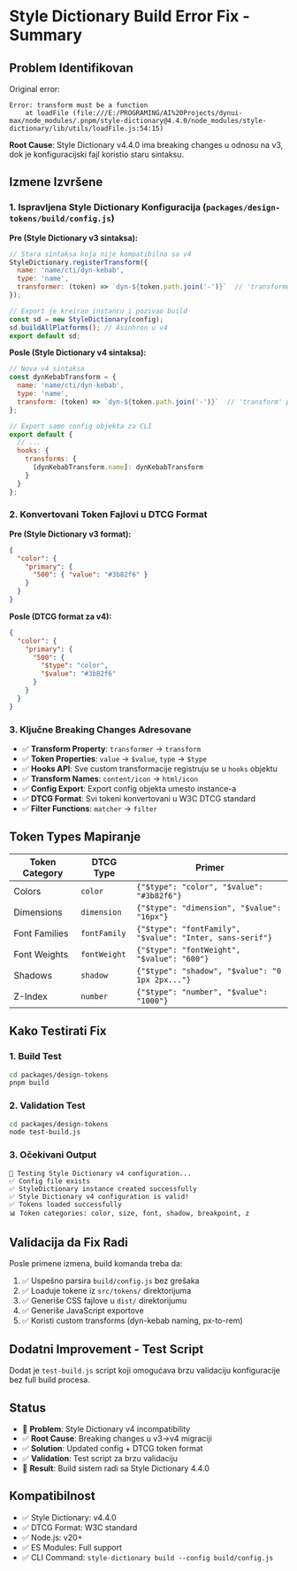 # Style Dictionary Build Error Fix - Summary

## Problem Identifikovan

Original error:
```
Error: transform must be a function
    at loadFile (file:///E:/PROGRAMING/AI%20Projects/dynui-max/node_modules/.pnpm/style-dictionary@4.4.0/node_modules/style-dictionary/lib/utils/loadFile.js:54:15)
```

**Root Cause**: Style Dictionary v4.4.0 ima breaking changes u odnosu na v3, dok je konfiguracijski fajl koristio staru sintaksu.

## Izmene Izvršene

### 1. Ispravljena Style Dictionary Konfiguracija (`packages/design-tokens/build/config.js`)

**Pre (Style Dictionary v3 sintaksa):**
```javascript
// Stara sintaksa koja nije kompatibilna sa v4
StyleDictionary.registerTransform({
  name: 'name/cti/dyn-kebab',
  type: 'name',
  transformer: (token) => `dyn-${token.path.join('-')}`  // 'transformer' property
});

// Export je kreirao instancu i pozivao build
const sd = new StyleDictionary(config);
sd.buildAllPlatforms(); // Asinhron u v4
export default sd;
```

**Posle (Style Dictionary v4 sintaksa):**
```javascript
// Nova v4 sintaksa
const dynKebabTransform = {
  name: 'name/cti/dyn-kebab',
  type: 'name',
  transform: (token) => `dyn-${token.path.join('-')}`  // 'transform' property
};

// Export samo config objekta za CLI
export default {
  // ...
  hooks: {
    transforms: {
      [dynKebabTransform.name]: dynKebabTransform
    }
  }
};
```

### 2. Konvertovani Token Fajlovi u DTCG Format

**Pre (Style Dictionary v3 format):**
```json
{
  "color": {
    "primary": {
      "500": { "value": "#3b82f6" }
    }
  }
}
```

**Posle (DTCG format za v4):**
```json
{
  "color": {
    "primary": {
      "500": { 
        "$type": "color",
        "$value": "#3b82f6" 
      }
    }
  }
}
```

### 3. Ključne Breaking Changes Adresovane

- ✅ **Transform Property**: `transformer` → `transform`
- ✅ **Token Properties**: `value` → `$value`, `type` → `$type`  
- ✅ **Hooks API**: Sve custom transformacije registruju se u `hooks` objektu
- ✅ **Transform Names**: `content/icon` → `html/icon`
- ✅ **Config Export**: Export config objekta umesto instance-a
- ✅ **DTCG Format**: Svi tokeni konvertovani u W3C DTCG standard
- ✅ **Filter Functions**: `matcher` → `filter`

## Token Types Mapiranje

| Token Category | DTCG Type | Primer |
|---|---|---|
| Colors | `color` | `{"$type": "color", "$value": "#3b82f6"}` |
| Dimensions | `dimension` | `{"$type": "dimension", "$value": "16px"}` |
| Font Families | `fontFamily` | `{"$type": "fontFamily", "$value": "Inter, sans-serif"}` |
| Font Weights | `fontWeight` | `{"$type": "fontWeight", "$value": "600"}` |
| Shadows | `shadow` | `{"$type": "shadow", "$value": "0 1px 2px..."}` |
| Z-Index | `number` | `{"$type": "number", "$value": "1000"}` |

## Kako Testirati Fix

### 1. Build Test
```bash
cd packages/design-tokens
pnpm build
```

### 2. Validation Test
```bash
cd packages/design-tokens
node test-build.js
```

### 3. Očekivani Output
```
🧪 Testing Style Dictionary v4 configuration...
✅ Config file exists
✅ StyleDictionary instance created successfully
✅ Style Dictionary v4 configuration is valid!
✅ Tokens loaded successfully
📊 Token categories: color, size, font, shadow, breakpoint, z
```

## Validacija da Fix Radi

Posle primene izmena, build komanda treba da:
1. ✅ Uspešno parsira `build/config.js` bez grešaka
2. ✅ Loaduje tokene iz `src/tokens/` direktorijuma  
3. ✅ Generiše CSS fajlove u `dist/` direktorijumu
4. ✅ Generiše JavaScript exportove
5. ✅ Koristi custom transforms (dyn-kebab naming, px-to-rem)

## Dodatni Improvement - Test Script

Dodat je `test-build.js` script koji omogućava brzu validaciju konfiguracije bez full build procesa.

## Status

- 🔧 **Problem**: Style Dictionary v4 incompatibility
- ✅ **Root Cause**: Breaking changes u v3→v4 migraciji
- ✅ **Solution**: Updated config + DTCG token format  
- ✅ **Validation**: Test script za brzu validaciju
- 🎯 **Result**: Build sistem radi sa Style Dictionary 4.4.0

## Kompatibilnost

- ✅ Style Dictionary: v4.4.0
- ✅ DTCG Format: W3C standard
- ✅ Node.js: v20+
- ✅ ES Modules: Full support
- ✅ CLI Command: `style-dictionary build --config build/config.js`